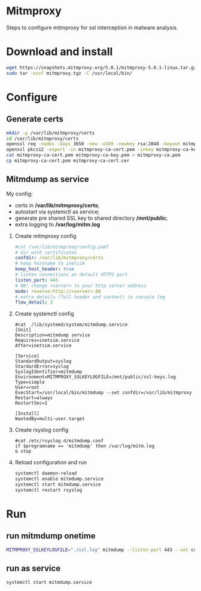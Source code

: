 # Mitmproxy
Steps to configure mitmproxy for ssl interception in malware analysis.

# Download and install
```sh
wget https://snapshots.mitmproxy.org/5.0.1/mitmproxy-5.0.1-linux.tar.gz --output-document=mitmproxy.tgz
sudo tar -xzvf mitmproxy.tgz -C /usr/local/bin/
```

# Configure
## Generate certs
```sh
mkdir -p /var/lib/mitmproxy/certs
cd /var/lib/mitmproxy/certs
openssl req -nodes -days 3650 -new -x509 -newkey rsa:2048 -keyout mitmproxy-ca-key.pem -out mitmproxy-ca-cert.pem -subj "/C=US/ST=California/L=Berkeley/O=DigiCert Inc/OU=DigiCert Inc Root CA/CN=www.digicert.com"
openssl pkcs12 -export -in mitmproxy-ca-cert.pem -inkey mitmproxy-ca-key.pem -name "Root Cert" -out mitmproxy-ca-cert.p12
cat mitmproxy-ca-cert.pem mitmproxy-ca-key.pem > mitmproxy-ca.pem
cp mitmproxy-ca-cert.pem mitmproxy-ca-cert.cer

```
## Mitmdump as service
My config:
- certs in __/var/lib/mitmproxy/certs__;
- autostart via systemctl as service;
- generate pre shared SSL key to shared directory __/mnt/public__;
- extra logging to __/var/log/mitm.log__

1. Create mitmproxy config
    ```yaml
    #cat /var/lib/mitmproxy/config.yaml
    # dir with certificates
    confdir: /var/lib/mitmproxy/certs
    # keep hostname to inetsim
    keep_host_header: true
    # listen connections on default HTTPS port
    listen_port: 443
    # NB! change <server> to your http server address
    mode: reverse:http://<server>:80
    # extra details (full header and content) in console log
    flow_detail: 3
    ```
1. Create systemctl config
    ```dosini
    #cat  /lib/systemd/system/mitmdump.service
    [Unit]
    Description=mitmdump service
    Requires=inetsim.service
    After=inetsim.service

    [Service]
    StandardOutput=syslog
    StardardError=syslog
    SyslogIdentifier=mitmdump
    Environment=MITMPROXY_SSLKEYLOGFILE=/mnt/public/ssl-keys.log
    Type=simple
    User=root
    ExecStart=/usr/local/bin/mitmdump --set confdir=/var/lib/mitmproxy
    Restart=always
    RestartSec=1

    [Install]
    WantedBy=multi-user.target
    ```

1. Create rsyslog config
    ```
    #cat /etc/rsyslog.d/mitmdump.conf
    if $programname == 'mitmdump' then /var/log/mitm.log
    & stop
    ```
1. Reload configuration and run
    ```sh
    systemctl daemon-reload
    systemctl enable mitmdump.service
    systemctl start mitmdump.service
    systemctl restart rsyslog
    ```

# Run
## run mitmdump onetime
```sh
MITMPROXY_SSLKEYLOGFILE="./ssl.log" mitmdump --listen-port 443 --set confdir=<certsdir> --set keep_host_header --mode reverse:http://<server>:80
```

## run as service
```sh
systemctl start mitmdump.service
```
